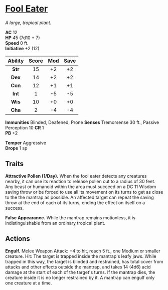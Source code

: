 # [Fool Eater](https://5e.tools/bestiary.html#mantrap_toa)

*A large, tropical plant.*

**AC** 12  
**HP** 45 (7d10 + 7)  
**Speed** 0 ft.  
**Initiative** +2 (12)  

| Ability | Score | Mod | Save |
|:-------:|:-----:|:---:|:----:|
| **Str** | 15    | +2  | +2   |
| **Dex** | 14    | +2  | +2   |
| **Con** | 12    | +1  | +1   |
| **Int** | 1     | -5  | -5   |
| **Wis** | 10    | +0  | +0   |
| **Cha** | 2     | -4  | -4   |

**Immunities** Blinded, Deafened, Prone
**Senses** Tremorsense 30 ft., Passive Perception 10
**CR** 1  
**PB** +2  

**Temper** Aggressive  
**Drops** 1 sp  

## Traits

**Attractive Pollen (1/Day).** When the fool eater detects any creatures nearby, it can use its reaction to release pollen out to a radius of 30 feet. Any beast or humanoid within the area must succeed on a DC 11 Wisdom saving throw or be forced to use all its movement on its turns to get as close to the the mantrap as possible. An affected target can repeat the saving throw at the end of each of its turns, ending the effect on itself on a success.

**False Appearance.** While the mantrap remains motionless, it is indistinguishable from an ordinary tropical plant.

## Actions

**Engulf.** Melee Weapon Attack: +4 to hit, reach 5 ft., one Medium or smaller creature. Hit: The target is trapped inside the mantrap's leafy jaws. While trapped in this way, the target is blinded and restrained, has total cover from attacks and other effects outside the mantrap, and takes 14 (4d6) acid damage at the start of each of the target's turns. If the mantrap dies, the creature inside it is no longer restrained by it. A mantrap can engulf only one creature at a time.
